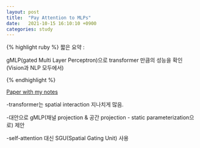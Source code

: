 ```yaml
---
layout: post
title:  "Pay Attention to MLPs"
date:   2021-10-15 16:10:10 +0900
categories: study
---
```





{% highlight ruby %}
짧은 요약 :

gMLP(gated Multi Layer Perceptron)으로 transformer 만큼의 성능을 확인 (Vision과 NLP 모두에서)

{% endhighlight %}


[Paper with my notes](https://drive.google.com/drive/folders/1UuGhu9ydf3afNAOMErz7DrufVxPy4_MU?usp=sharing)


-transformer는 spatial interaction 지나치게 많음.

-대안으로 gMLP(채널 projection & 공간 projection - static parameterization으로) 제안

-self-attention 대신 SGU(Spatial Gating Unit) 사용

